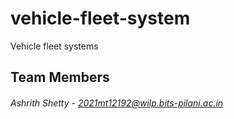 # vehicle-fleet-system
Vehicle fleet systems 

## Team Members

###### Ashrith Shetty - 2021mt12192@wilp.bits-pilani.ac.in
